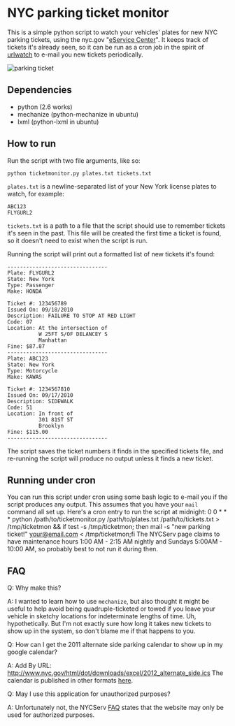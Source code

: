 # NYC parking ticket monitor

This is a simple python script to watch your vehicles' plates for new NYC parking tickets, using the nyc.gov "[eService Center](http://nycserv.nyc.gov/NYCServWeb/NYCSERVMain)".  It keeps track of tickets it's already seen, so it can be run as a cron job in the spirit of [urlwatch](http://thpinfo.com/2008/urlwatch/) to e-mail you new tickets periodically.

![parking ticket](http://i.imgur.com/mKQTf.jpg "parking ticket")

## Dependencies

* python (2.6 works)
* mechanize (python-mechanize in ubuntu)
* lxml (python-lxml in ubuntu)

## How to run

Run the script with two file arguments, like so:

`python ticketmonitor.py plates.txt tickets.txt`

`plates.txt` is a newline-separated list of your New York license plates to watch, for example:

    ABC123
    FLYGURL2

`tickets.txt` is a path to a file that the script should use to remember tickets it's seen in the past.  This file will be created the first time a ticket is found, so it doesn't need to exist when the script is run.

Running the script will print out a formatted list of new tickets it's found:

    --------------------------------
    Plate: FLYGURL2
    State: New York
    Type: Passenger
    Make: HONDA

    Ticket #: 123456789
    Issued On: 09/18/2010
    Description: FAILURE TO STOP AT RED LIGHT
    Code: 07
    Location: At the intersection of
              W 25FT S/OF DELANCEY S
              Manhattan
    Fine: $87.87
    --------------------------------
    Plate: ABC123
    State: New York
    Type: Motorcycle
    Make: KAWAS

    Ticket #: 1234567810
    Issued On: 09/17/2010
    Description: SIDEWALK
    Code: 51
    Location: In front of
              301 81ST ST
              Brooklyn
    Fine: $115.00
    --------------------------------

The script saves the ticket numbers it finds in the specified tickets file, and re-running the script will produce no output unless it finds a new ticket.

## Running under cron
You can run this script under cron using some bash logic to e-mail you if the script produces any output.  This assumes that you have your `mail` command all set up.  Here's a cron entry to run the script at midnight:
    0 0 * * * python /path/to/ticketmonitor.py /path/to/plates.txt /path/to/tickets.txt > /tmp/ticketmon && if test -s /tmp/ticketmon; then mail -s "new parking ticket!" your@email.com < /tmp/ticketmon;fi
The NYCServ page claims to have maintenance hours 1:00 AM - 2:15 AM nightly and Sundays 5:00AM - 10:00 AM, so probably best to not run it during then.

## FAQ
Q: Why make this?

A: I wanted to learn how to use `mechanize`, but also thought it might be useful to help avoid being quadruple-ticketed or towed if you leave your vehicle in sketchy locations for indeterminate lengths of time.  Uh, hypothetically.  But I'm not exactly sure how long it takes new tickets to show up in the system, so don't blame me if that happens to you.

Q: How can I get the 2011 alternate side parking calendar to show up in my google calendar?

A: Add By URL: http://www.nyc.gov/html/dot/downloads/excel/2012_alternate_side.ics
The calendar is published in other formats [here](http://www.nyc.gov/html/dot/html/motorist/disclaimer.shtml).

Q: May I use this application for unauthorized purposes?

A: Unfortunately not, the NYCServ [FAQ](http://nycserv.nyc.gov/NYCServWeb/FAQ.html) states that the website may only be used for authorized purposes.
